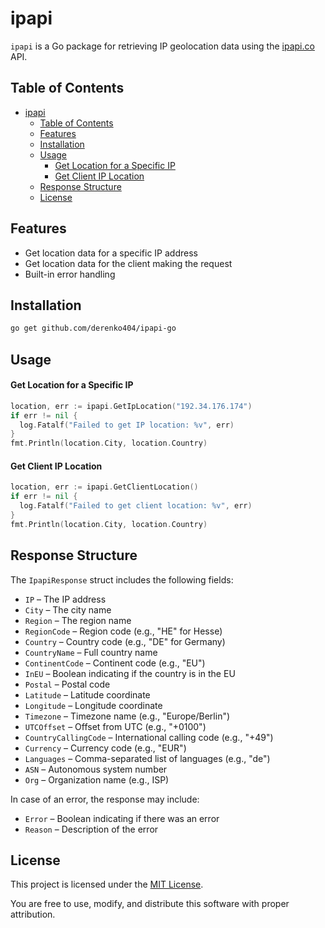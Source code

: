 # ipapi

`ipapi` is a Go package for retrieving IP geolocation data using the [ipapi.co](https://ipapi.co/) API.

## Table of Contents

- [ipapi](#ipapi)
  - [Table of Contents](#table-of-contents)
  - [Features](#features)
  - [Installation](#installation)
  - [Usage](#usage)
    - [Get Location for a Specific IP](#get-location-for-a-specific-ip)
    - [Get Client IP Location](#get-client-ip-location)
  - [Response Structure](#response-structure)
  - [License](#license)

## Features

- Get location data for a specific IP address
- Get location data for the client making the request
- Built-in error handling

## Installation

```bash
go get github.com/derenko404/ipapi-go
```

## Usage

#### Get Location for a Specific IP

```go
location, err := ipapi.GetIpLocation("192.34.176.174")
if err != nil {
  log.Fatalf("Failed to get IP location: %v", err)
}
fmt.Println(location.City, location.Country)
```

#### Get Client IP Location

```go
location, err := ipapi.GetClientLocation()
if err != nil {
  log.Fatalf("Failed to get client location: %v", err)
}
fmt.Println(location.City, location.Country)
```

## Response Structure

The `IpapiResponse` struct includes the following fields:

- `IP` – The IP address
- `City` – The city name
- `Region` – The region name
- `RegionCode` – Region code (e.g., "HE" for Hesse)
- `Country` – Country code (e.g., "DE" for Germany)
- `CountryName` – Full country name
- `ContinentCode` – Continent code (e.g., "EU")
- `InEU` – Boolean indicating if the country is in the EU
- `Postal` – Postal code
- `Latitude` – Latitude coordinate
- `Longitude` – Longitude coordinate
- `Timezone` – Timezone name (e.g., "Europe/Berlin")
- `UTCOffset` – Offset from UTC (e.g., "+0100")
- `CountryCallingCode` – International calling code (e.g., "+49")
- `Currency` – Currency code (e.g., "EUR")
- `Languages` – Comma-separated list of languages (e.g., "de")
- `ASN` – Autonomous system number
- `Org` – Organization name (e.g., ISP)

In case of an error, the response may include:

- `Error` – Boolean indicating if there was an error
- `Reason` – Description of the error

## License

This project is licensed under the [MIT License](https://opensource.org/licenses/MIT).

You are free to use, modify, and distribute this software with proper attribution.
